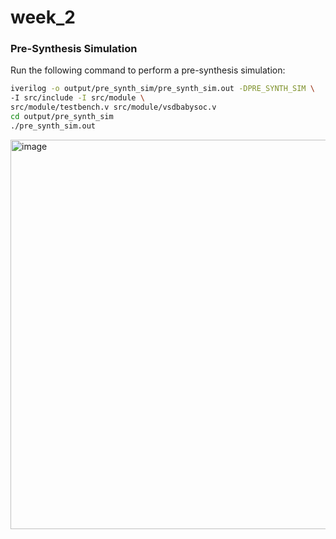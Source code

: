 # week_2
### Pre-Synthesis Simulation

Run the following command to perform a pre-synthesis simulation:

```bash
iverilog -o output/pre_synth_sim/pre_synth_sim.out -DPRE_SYNTH_SIM \
-I src/include -I src/module \
src/module/testbench.v src/module/vsdbabysoc.v
cd output/pre_synth_sim
./pre_synth_sim.out
```
<img width="1269" height="623" alt="image" src="https://github.com/user-attachments/assets/1b607f67-0de5-4678-9738-76504d4bd3bf" />
